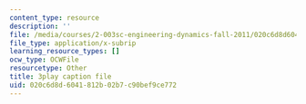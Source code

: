 ```yaml
---
content_type: resource
description: ''
file: /media/courses/2-003sc-engineering-dynamics-fall-2011/020c6d8d6041812b02b7c90bef9ce772_OxcCPTc_bXw.srt
file_type: application/x-subrip
learning_resource_types: []
ocw_type: OCWFile
resourcetype: Other
title: 3play caption file
uid: 020c6d8d-6041-812b-02b7-c90bef9ce772
---
```

